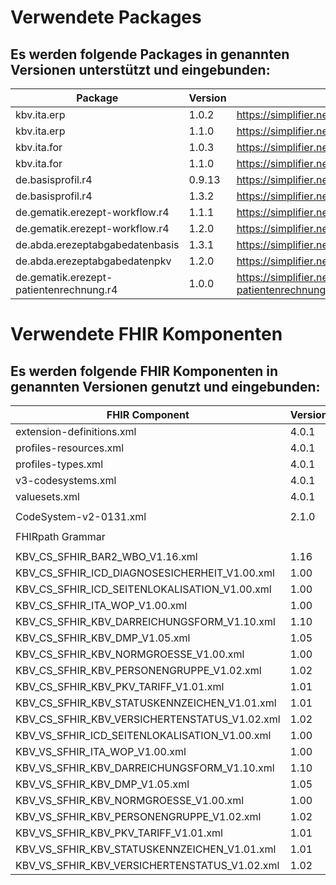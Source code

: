 # Verwendete Packages
## Es werden folgende Packages in genannten Versionen unterstützt und eingebunden:

| Package                                        | Version    | Download-Link                                                                 |
|------------------------------------------------|------------|-------------------------------------------------------------------------------|
| kbv.ita.erp                                    | 1.0.2      | https://simplifier.net/packages/kbv.ita.erp/1.0.2                             |
| kbv.ita.erp                                    | 1.1.0      | https://simplifier.net/packages/kbv.ita.erp/1.1.0                              |
| kbv.ita.for                                    | 1.0.3      | https://simplifier.net/packages/kbv.ita.for/1.0.3                             |
| kbv.ita.for                                    | 1.1.0      | https://simplifier.net/packages/kbv.ita.for/1.1.0                              |
| de.basisprofil.r4                              | 0.9.13     | https://simplifier.net/packages/de.basisprofil.r4/0.9.13                      |
| de.basisprofil.r4                              | 1.3.2      | https://simplifier.net/packages/de.basisprofil.r4/1.3.2                      |
| de.gematik.erezept-workflow.r4                 | 1.1.1      | https://simplifier.net/packages/de.gematik.erezept-workflow.r4/1.1.1          |
| de.gematik.erezept-workflow.r4                 | 1.2.0      | https://simplifier.net/packages/de.gematik.erezept-workflow.r4/1.2.0          |
| de.abda.erezeptabgabedatenbasis                | 1.3.1      | https://simplifier.net/packages/de.abda.erezeptabgabedatenbasis/1.3.0         |
| de.abda.erezeptabgabedatenpkv                  | 1.2.0      | https://simplifier.net/packages/de.abda.erezeptabgabedatenpkv/1.2.0           |
| de.gematik.erezept-patientenrechnung.r4        | 1.0.0      | https://simplifier.net/packages/de.gematik.erezept-patientenrechnung.r4/1.0.0 |

# Verwendete FHIR Komponenten
## Es werden folgende FHIR Komponenten in genannten Versionen genutzt und eingebunden:
| FHIR Component                                | Version  | Full FHIR Download-Link                                                         |
|-----------------------------------------------|----------|---------------------------------------------------------------------------------|
| extension-definitions.xml                     | 4.0.1    | http://hl7.org/fhir/R4/fhir-spec.zip                                            |
| profiles-resources.xml                        | 4.0.1    | http://hl7.org/fhir/R4/fhir-spec.zip                                            |
| profiles-types.xml                            | 4.0.1    | http://hl7.org/fhir/R4/fhir-spec.zip                                            |
| v3-codesystems.xml                            | 4.0.1    | http://hl7.org/fhir/R4/fhir-spec.zip                                            |
| valuesets.xml                                 | 4.0.1    | http://hl7.org/fhir/R4/fhir-spec.zip                                            |
|                                               |          |                                                                                 |
| CodeSystem-v2-0131.xml                        | 2.1.0    | https://terminology.hl7.org/3.1.0/CodeSystem-v2-0131.html                       |
|                                               |          |                                                                                 |
| FHIRpath Grammar                              |          | http://hl7.org/fhirpath/grammar.html                                            |
|                                               |          |                                                                                 |
| KBV_CS_SFHIR_BAR2_WBO_V1.16.xml               | 1.16     | https://applications.kbv.de/fhir4/KBV_CS_SFHIR_BAR2_WBO_V1.16.zip               |
| KBV_CS_SFHIR_ICD_DIAGNOSESICHERHEIT_V1.00.xml | 1.00     | https://applications.kbv.de/fhir4/KBV_CS_SFHIR_ICD_DIAGNOSESICHERHEIT_V1.00.zip |
| KBV_CS_SFHIR_ICD_SEITENLOKALISATION_V1.00.xml | 1.00     | https://applications.kbv.de/fhir4/KBV_CS_SFHIR_ICD_SEITENLOKALISATION_V1.00.zip |
| KBV_CS_SFHIR_ITA_WOP_V1.00.xml                | 1.00     | https://applications.kbv.de/fhir4/KBV_CS_SFHIR_ITA_WOP_V1.00.zip                |
| KBV_CS_SFHIR_KBV_DARREICHUNGSFORM_V1.10.xml   | 1.10     | https://applications.kbv.de/fhir4/KBV_CS_SFHIR_KBV_DARREICHUNGSFORM_V1.10.zip   |
| KBV_CS_SFHIR_KBV_DMP_V1.05.xml                | 1.05     | https://applications.kbv.de/fhir4/KBV_CS_SFHIR_KBV_DMP_V1.05.zip                |
| KBV_CS_SFHIR_KBV_NORMGROESSE_V1.00.xml        | 1.00     | https://applications.kbv.de/fhir4/KBV_CS_SFHIR_KBV_NORMGROESSE_V1.00.zip        |
| KBV_CS_SFHIR_KBV_PERSONENGRUPPE_V1.02.xml     | 1.02     | https://applications.kbv.de/fhir4/KBV_CS_SFHIR_KBV_PERSONENGRUPPE_V1.02.zip     |
| KBV_CS_SFHIR_KBV_PKV_TARIFF_V1.01.xml         | 1.01     | https://applications.kbv.de/fhir4/KBV_CS_SFHIR_KBV_PKV_TARIFF_V1.01.zip         |
| KBV_CS_SFHIR_KBV_STATUSKENNZEICHEN_V1.01.xml  | 1.01     | https://applications.kbv.de/fhir4/KBV_CS_SFHIR_KBV_STATUSKENNZEICHEN_V1.01.zip  |
| KBV_CS_SFHIR_KBV_VERSICHERTENSTATUS_V1.02.xml | 1.02     | https://applications.kbv.de/fhir4/KBV_CS_SFHIR_KBV_VERSICHERTENSTATUS_V1.02.zip |
| KBV_VS_SFHIR_ICD_SEITENLOKALISATION_V1.00.xml | 1.00     | https://applications.kbv.de/fhir4/KBV_CS_SFHIR_ICD_SEITENLOKALISATION_V1.00.zip |
| KBV_VS_SFHIR_ITA_WOP_V1.00.xml                | 1.00     | https://applications.kbv.de/fhir4/KBV_CS_SFHIR_ITA_WOP_V1.00.zip                |
| KBV_VS_SFHIR_KBV_DARREICHUNGSFORM_V1.10.xml   | 1.10     | https://applications.kbv.de/fhir4/KBV_CS_SFHIR_KBV_DARREICHUNGSFORM_V1.10.zip   |
| KBV_VS_SFHIR_KBV_DMP_V1.05.xml                | 1.05     | https://applications.kbv.de/fhir4/KBV_CS_SFHIR_KBV_DMP_V1.05.zip                |
| KBV_VS_SFHIR_KBV_NORMGROESSE_V1.00.xml        | 1.00     | https://applications.kbv.de/fhir4/KBV_CS_SFHIR_KBV_NORMGROESSE_V1.00.zip        |
| KBV_VS_SFHIR_KBV_PERSONENGRUPPE_V1.02.xml     | 1.02     | https://applications.kbv.de/fhir4/KBV_CS_SFHIR_KBV_PERSONENGRUPPE_V1.02.zip     |
| KBV_VS_SFHIR_KBV_PKV_TARIFF_V1.01.xml         | 1.01     | https://applications.kbv.de/fhir4/KBV_CS_SFHIR_KBV_PKV_TARIFF_V1.01.zip         |
| KBV_VS_SFHIR_KBV_STATUSKENNZEICHEN_V1.01.xml  | 1.01     | https://applications.kbv.de/fhir4/KBV_CS_SFHIR_KBV_STATUSKENNZEICHEN_V1.01.zip  |
| KBV_VS_SFHIR_KBV_VERSICHERTENSTATUS_V1.02.xml | 1.02     | https://applications.kbv.de/fhir4/KBV_CS_SFHIR_KBV_VERSICHERTENSTATUS_V1.02.zip |
